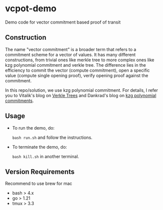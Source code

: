# vcpot-demo
Demo code for vector commitment based proof of transit

## Construction
The name "vector commitment" is a broader term that refers to a commitment scheme for a vector of values. It has many different constructions, from trivial ones like merkle tree to more complex ones like kzg polynomial commitment and verkle tree. The difference lies in the efficiency to commit the vector (compute commitment), open a specific value (compute single opening proof), verify opening proof against the commitment. 

In this repo/solution, we use kzg polynomial commitment. For details, I refer you to Vitalik's blog on [Verkle Trees](https://vitalik.ca/general/2021/06/18/verkle.html) and Dankrad's blog on [kzg polynomial commitments](https://dankradfeist.de/ethereum/2020/06/16/kate-polynomial-commitments.html). 


## Usage

- To run the demo, do: 

    `bash run.sh` and follow the instructions.

- To terminate the demo, do: 

    `bash kill.sh` in another terminal.

## Version Requirements
Recommend to use brew for mac
- bash > 4.x
- go > 1.21
- tmux > 3.3
